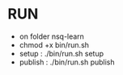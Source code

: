 # RUN
  - on folder nsq-learn
  - chmod +x bin/run.sh
  - setup : ./bin/run.sh setup
  - publish : ./bin/run.sh publish

